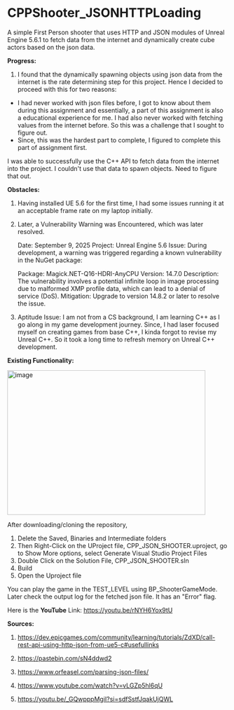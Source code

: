 # CPPShooter_JSONHTTPLoading

A simple First Person shooter that uses HTTP and JSON modules of Unreal Engine 5.6.1 to fetch data from the internet and dynamically create cube actors based on the json data.

**Progress:**
1. I found that the dynamically spawning objects using json data from the internet is the rate determining step for this project. Hence I decided to proceed with this for two reasons:
- I had never worked with json files before, I got to know about them during this assignment and essentially, a part of this assignment is also a educational experience for me. I had also never worked with    fetching values from the internet before. So this was a challenge that I sought to figure out.
- Since, this was the hardest part to complete, I figured to complete this part of assignment first.

I was able to successfully use the C++ API to fetch data from the internet into the project. I couldn't use that data to spawn objects. Need to figure that out.

**Obstacles:**

1. Having installed UE 5.6 for the first time, I had some issues running it at an acceptable frame rate on my laptop initially.

2. Later, a Vulnerability Warning was Encountered, which was later resolved.

   Date: September 9, 2025
   Project: Unreal Engine 5.6
   Issue: During development, a warning was triggered regarding a known vulnerability in the NuGet package:
    
   Package: Magick.NET-Q16-HDRI-AnyCPU
   Version: 14.7.0
   Description: The vulnerability involves a potential infinite loop in image processing due to malformed XMP profile data, which can lead to a denial of service (DoS).
   Mitigation: Upgrade to version 14.8.2 or later to resolve the issue.

3. Aptitude Issue: I am not from a CS background, I am learning C++ as I go along in my game development journey. Since, I had laser focused myself on creating games from base C++, I kinda forgot to revise       my Unreal C++. So it took a long time to refresh memory on Unreal C++ development.

**Existing Functionality:**
    
  <img width="452" height="330" alt="image" src="https://github.com/user-attachments/assets/162d0a83-c45e-4436-b2a9-b2257d6b9d6e" />

After downloading/cloning the repository, 
1.   Delete the Saved, Binaries and Intermediate folders 
2.   Then Right-Click on the UProject file, CPP_JSON_SHOOTER.uproject, go to Show More options, select Generate Visual Studio Project Files
3.   Double Click on the Solution File, CPP_JSON_SHOOTER.sln
4.   Build
5.   Open the Uproject file
  
  You can play the game in the TEST_LEVEL using BP_ShooterGameMode. Later check the output log for the fetched json file. It has an "Error" flag.
  
  Here is the **YouTube** Link: https://youtu.be/rNYH6Yox9tU

**Sources:**

1.  https://dev.epicgames.com/community/learning/tutorials/ZdXD/call-rest-api-using-http-json-from-ue5-c#usefullinks

2. https://pastebin.com/sN4ddwd2

3. https://www.orfeasel.com/parsing-json-files/

4. https://www.youtube.com/watch?v=vLGZp5hl6qU

5. https://youtu.be/_GQwpppMgiI?si=sdfSstfJqakUjQWL

